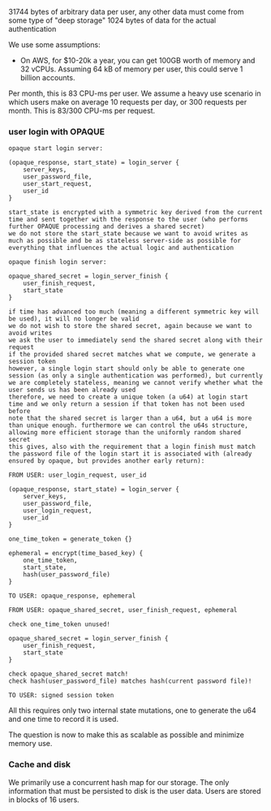 31744 bytes of arbitrary data per user, any other data must come from some type of "deep storage"
1024 bytes of data for the actual authentication

We use some assumptions:
- On AWS, for $10-20k a year, you can get 100GB worth of memory and 32 vCPUs. Assuming 64 kB of memory per user, this could serve 1 billion accounts. 

Per month, this is 83 CPU-ms per user. We assume a heavy use scenario in which users make on average 10 requests per day, or 300 requests per month. This is 83/300 CPU-ms per request.

### user login with OPAQUE

```
opaque start login server:

(opaque_response, start_state) = login_server {
    server_keys,
    user_password_file,
    user_start_request,
    user_id
}

start_state is encrypted with a symmetric key derived from the current time and sent together with the response to the user (who performs further OPAQUE processing and derives a shared secret)
we do not store the start_state because we want to avoid writes as much as possible and be as stateless server-side as possible for everything that influences the actual logic and authentication

opaque finish login server:

opaque_shared_secret = login_server_finish {
    user_finish_request,
    start_state
}

if time has advanced too much (meaning a different symmetric key will be used), it will no longer be valid
we do not wish to store the shared secret, again because we want to avoid writes
we ask the user to immediately send the shared secret along with their request
if the provided shared secret matches what we compute, we generate a session token
however, a single login start should only be able to generate one session (as only a single authentication was performed), but currently we are completely stateless, meaning we cannot verify whether what the user sends us has been already used
therefore, we need to create a unique token (a u64) at login start time and we only return a session if that token has not been used before
note that the shared secret is larger than a u64, but a u64 is more than unique enough. furthermore we can control the u64s structure, allowing more efficient storage than the uniformly random shared secret
this gives, also with the requirement that a login finish must match the password file of the login start it is associated with (already ensured by opaque, but provides another early return):

FROM USER: user_login_request, user_id

(opaque_response, start_state) = login_server {
    server_keys,
    user_password_file,
    user_login_request,
    user_id
}

one_time_token = generate_token {}

ephemeral = encrypt(time_based_key) {
    one_time_token,
    start_state,
    hash(user_password_file)
}

TO USER: opaque_response, ephemeral

FROM USER: opaque_shared_secret, user_finish_request, ephemeral

check one_time_token unused!

opaque_shared_secret = login_server_finish {
    user_finish_request,
    start_state
}

check opaque_shared_secret match!
check hash(user_password_file) matches hash(current password file)!

TO USER: signed session token
```

All this requires only two internal state mutations, one to generate the u64 and one time to record it is used. 

The question is now to make this as scalable as possible and minimize memory use.

### Cache and disk

We primarily use a concurrent hash map for our storage. The only information that must be persisted to disk is the user data. Users are stored in blocks of 16 users.